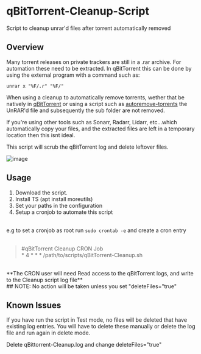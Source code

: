# qBitTorrent-Cleanup-Script
Script to cleanup unrar'd files after torrent automatically removed



Overview
-------------

Many torrent releases on private trackers are still in a .rar archive. For automation these need to be extracted. In qBitTorrent this can be done by using the external program with a command such as:

<code>unrar x "%F/*.r*" "%F/"</code>

When using a cleanup to automatically remove torrents, wether that be natively in [qBitTorrent](https://www.qbittorrent.org) or using a script such as [autoremove-torrents](https://github.com/jerrymakesjelly/autoremove-torrents) the UnRAR'd file and subsequently the sub folder are not removed.

If you're using other tools such as Sonarr, Radarr, Lidarr, etc...which automatically copy your files, and the extracted files are left in a temporary location then this isnt ideal.

This script will scrub the qBitTorrent log and delete leftover files.

![image](https://user-images.githubusercontent.com/839416/164169490-057b945a-fc38-4c4b-9388-901f31dec32c.png)


Usage
--------------

1. Download the script.
2. Install TS (apt install moreutils)
3. Set your paths in the configuration
4. Setup a cronjob to automate this script
<br />
e.g to set a cronjob as root run <code>sudo crontab -e</code> and create a cron entry
<br /><br />
<blockquote>
  #qBitTorrent Cleanup CRON Job  
  <br>
  * 4 * * * /path/to/scripts/qBitTorrent-Cleanup.sh  
</blockquote>
<br />
**The CRON user will need Read access to the qBitTorrent logs, and write to the Cleanup script log file**
<br />
## NOTE: No action will be taken unless you set "deleteFiles="true" 

Known Issues
---------------

If you have run the script in Test mode, no files will be deleted that have existing log entries. You will have to delete these manually or delete the log file and run again in delete mode.

Delete qBittorrent-Cleanup.log and change deleteFiles="true"
